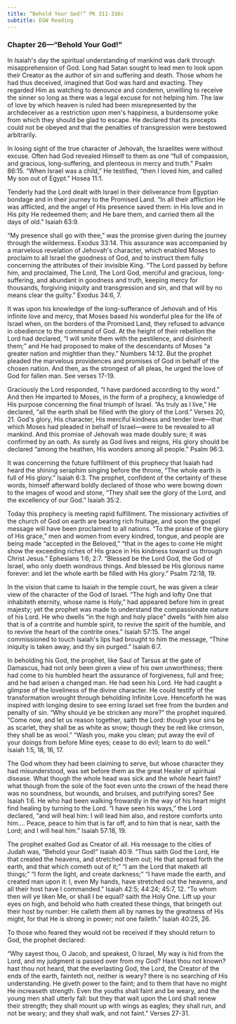 ```yaml
---
title: “Behold Your God!” PK 311-316c
subtitle: EGW Reading
---
```


### Chapter 26—“Behold Your God!”

In Isaiah's day the spiritual understanding of mankind was dark through misapprehension of God. Long had Satan sought to lead men to look upon their Creator as the author of sin and suffering and death. Those whom he had thus deceived, imagined that God was hard and exacting. They regarded Him as watching to denounce and condemn, unwilling to receive the sinner so long as there was a legal excuse for not helping him. The law of love by which heaven is ruled had been misrepresented by the archdeceiver as a restriction upon men's happiness, a burdensome yoke from which they should be glad to escape. He declared that its precepts could not be obeyed and that the penalties of transgression were bestowed arbitrarily.

In losing sight of the true character of Jehovah, the Israelites were without excuse. Often had God revealed Himself to them as one “full of compassion, and gracious, long-suffering, and plenteous in mercy and truth.” Psalm 86:15. “When Israel was a child,” He testified, “then I loved him, and called My son out of Egypt.” Hosea 11:1.

Tenderly had the Lord dealt with Israel in their deliverance from Egyptian bondage and in their journey to the Promised Land. “In all their affliction He was afflicted, and the angel of His presence saved them: in His love and in His pity He redeemed them; and He bare them, and carried them all the days of old.” Isaiah 63:9.

“My presence shall go with thee,” was the promise given during the journey through the wilderness. Exodus 33:14. This assurance was accompanied by a marvelous revelation of Jehovah's character, which enabled Moses to proclaim to all Israel the goodness of God, and to instruct them fully concerning the attributes of their invisible King. “The Lord passed by before him, and proclaimed, The Lord, The Lord God, merciful and gracious, long-suffering, and abundant in goodness and truth, keeping mercy for thousands, forgiving iniquity and transgression and sin, and that will by no means clear the guilty.” Exodus 34:6, 7.

It was upon his knowledge of the long-sufferance of Jehovah and of His infinite love and mercy, that Moses based his wonderful plea for the life of Israel when, on the borders of the Promised Land, they refused to advance in obedience to the command of God. At the height of their rebellion the Lord had declared, “I will smite them with the pestilence, and disinherit them;” and He had proposed to make of the descendants of Moses “a greater nation and mightier than they.” Numbers 14:12. But the prophet pleaded the marvelous providences and promises of God in behalf of the chosen nation. And then, as the strongest of all pleas, he urged the love of God for fallen man. See verses 17-19.

Graciously the Lord responded, “I have pardoned according to thy word.” And then He imparted to Moses, in the form of a prophecy, a knowledge of His purpose concerning the final triumph of Israel. “As truly as I live,” He declared, “all the earth shall be filled with the glory of the Lord.” Verses 20, 21. God's glory, His character, His merciful kindness and tender love—that which Moses had pleaded in behalf of Israel—were to be revealed to all mankind. And this promise of Jehovah was made doubly sure; it was confirmed by an oath. As surely as God lives and reigns, His glory should be declared “among the heathen, His wonders among all people.” Psalm 96:3.

It was concerning the future fulfillment of this prophecy that Isaiah had heard the shining seraphim singing before the throne, “The whole earth is full of His glory.” Isaiah 6:3. The prophet, confident of the certainty of these words, himself afterward boldly declared of those who were bowing down to the images of wood and stone, “They shall see the glory of the Lord, and the excellency of our God.” Isaiah 35:2.

Today this prophecy is meeting rapid fulfillment. The missionary activities of the church of God on earth are bearing rich fruitage, and soon the gospel message will have been proclaimed to all nations. “To the praise of the glory of His grace,” men and women from every kindred, tongue, and people are being made “accepted in the Beloved,” “that in the ages to come He might show the exceeding riches of His grace in His kindness toward us through Christ Jesus.” Ephesians 1:6; 2:7. “Blessed be the Lord God, the God of Israel, who only doeth wondrous things. And blessed be His glorious name forever: and let the whole earth be filled with His glory.” Psalm 72:18, 19.

In the vision that came to Isaiah in the temple court, he was given a clear view of the character of the God of Israel. “The high and lofty One that inhabiteth eternity, whose name is Holy,” had appeared before him in great majesty; yet the prophet was made to understand the compassionate nature of his Lord. He who dwells “in the high and holy place” dwells “with him also that is of a contrite and humble spirit, to revive the spirit of the humble, and to revive the heart of the contrite ones.” Isaiah 57:15. The angel commissioned to touch Isaiah's lips had brought to him the message, “Thine iniquity is taken away, and thy sin purged.” Isaiah 6:7.

In beholding his God, the prophet, like Saul of Tarsus at the gate of Damascus, had not only been given a view of his own unworthiness; there had come to his humbled heart the assurance of forgiveness, full and free; and he had arisen a changed man. He had seen his Lord. He had caught a glimpse of the loveliness of the divine character. He could testify of the transformation wrought through beholding Infinite Love. Henceforth he was inspired with longing desire to see erring Israel set free from the burden and penalty of sin. “Why should ye be stricken any more?” the prophet inquired. “Come now, and let us reason together, saith the Lord: though your sins be as scarlet, they shall be as white as snow; though they be red like crimson, they shall be as wool.” “Wash you, make you clean; put away the evil of your doings from before Mine eyes; cease to do evil; learn to do well.” Isaiah 1:5, 18, 16, 17.

The God whom they had been claiming to serve, but whose character they had misunderstood, was set before them as the great Healer of spiritual disease. What though the whole head was sick and the whole heart faint? what though from the sole of the foot even unto the crown of the head there was no soundness, but wounds, and bruises, and putrifying sores? See Isaiah 1:6. He who had been walking frowardly in the way of his heart might find healing by turning to the Lord. “I have seen his ways,” the Lord declared, “and will heal him: I will lead him also, and restore comforts unto him.... Peace, peace to him that is far off, and to him that is near, saith the Lord; and I will heal him.” Isaiah 57:18, 19.

The prophet exalted God as Creator of all. His message to the cities of Judah was, “Behold your God!” Isaiah 40:9. “Thus saith God the Lord, He that created the heavens, and stretched them out; He that spread forth the earth, and that which cometh out of it;” “I am the Lord that maketh all things;” “I form the light, and create darkness;” “I have made the earth, and created man upon it: I, even My hands, have stretched out the heavens, and all their host have I commanded.” Isaiah 42:5; 44:24; 45:7, 12. “To whom then will ye liken Me, or shall I be equal? saith the Holy One. Lift up your eyes on high, and behold who hath created these things, that bringeth out their host by number: He calleth them all by names by the greatness of His might, for that He is strong in power; not one faileth.” Isaiah 40:25, 26.

To those who feared they would not be received if they should return to God, the prophet declared:

“Why sayest thou, O Jacob, and speakest, O Israel, My way is hid from the Lord, and my judgment is passed over from my God? Hast thou not known? hast thou not heard, that the everlasting God, the Lord, the Creator of the ends of the earth, fainteth not, neither is weary? there is no searching of His understanding. He giveth power to the faint; and to them that have no might He increaseth strength. Even the youths shall faint and be weary, and the young men shall utterly fall: but they that wait upon the Lord shall renew their strength; they shall mount up with wings as eagles; they shall run, and not be weary; and they shall walk, and not faint.” Verses 27-31.